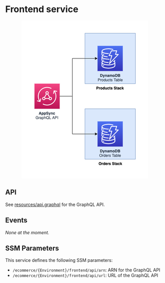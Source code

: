 Frontend service
================

<p align="center">
  <img alt="Frontend architecture diagram" src="images/frontend.png"/>
</p>

## API

See [resources/api.graphql](resources/api.graphql) for the GraphQL API.

## Events

_None at the moment._

## SSM Parameters

This service defines the following SSM parameters:

* `/ecommerce/{Environment}/frontend/api/arn`: ARN for the GraphQL API
* `/ecommerce/{Environment}/frontend/api/url`: URL of the GraphQL API